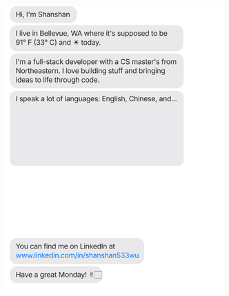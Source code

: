 [![](https://raw.githubusercontent.com/Shan533/Shan533/main/chat.svg)](www.linkedin.com/in/shanshan533wu)

